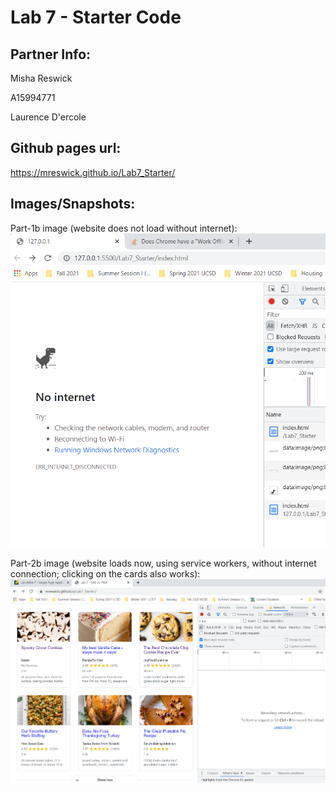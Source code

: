 # Lab 7 - Starter Code
## Partner Info:
Misha Reswick

A15994771

Laurence D'ercole



## Github pages url:
https://mreswick.github.io/Lab7_Starter/

## Images/Snapshots:
Part-1b image (website does not load without internet):
![part-1b](screenshots/part-1b.PNG)

Part-2b image (website loads now, using service workers, without
internet connection; clicking on the cards also works):
![part-2b](screenshots/part-2b.PNG)